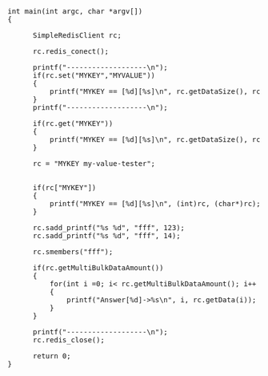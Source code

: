 

<pre>
int main(int argc, char *argv[])
{
    
      SimpleRedisClient rc;

	  rc.redis_conect();
	  
	  printf("-------------------\n");
	  if(rc.set("MYKEY","MYVALUE"))
	  {
		  printf("MYKEY == [%d][%s]\n", rc.getDataSize(), rc.getData());
	  }
	  printf("-------------------\n");
	   
	  if(rc.get("MYKEY"))
	  {
		  printf("MYKEY == [%d][%s]\n", rc.getDataSize(), rc.getData());
	  }
	  
	  rc = "MYKEY my-value-tester";
	  
	  
	  if(rc["MYKEY"])
	  {
		  printf("MYKEY == [%d][%s]\n", (int)rc, (char*)rc);
	  }
	  
	  rc.sadd_printf("%s %d", "fff", 123);
	  rc.sadd_printf("%s %d", "fff", 14);
	  
	  rc.smembers("fff");
	  
	  if(rc.getMultiBulkDataAmount())
	  {
		  for(int i =0; i< rc.getMultiBulkDataAmount(); i++ )
		  {
		      printf("Answer[%d]->%s\n", i, rc.getData(i));
		  }
	  }

	  printf("-------------------\n");
	  rc.redis_close();

	  return 0;
}
</pre>
